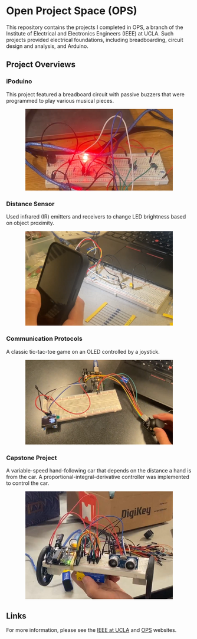 # Open Project Space (OPS)

This repository contains the projects I completed in OPS, a branch of the Institute of Electrical and Electronics Engineers (IEEE) at UCLA. Such projects provided electrical foundations, including breadboarding, circuit design and analysis, and Arduino.

## Project Overviews

### iPoduino

This project featured a breadboard circuit with passive buzzers that were programmed to play various musical pieces.

<p align="center">
  <img src="https://github.com/chen4578/Open-Project-Space-OPS-/blob/ecdce233bbb0ff3a687570c225fd4704addc70f3/assets/Screenshot%202025-09-29%20165255.png?raw=true" width="400">
</p>

### Distance Sensor

Used infrared (IR) emitters and receivers to change LED brightness based on object proximity.

<p align="center">
  <img src="https://github.com/chen4578/Open-Project-Space-OPS-/blob/8cfc5682c2b040df881a5afd5e2e170e5e6a5875/assets/Screenshot%202025-09-29%20171943.png" width="400">
</p>

### Communication Protocols

A classic tic-tac-toe game on an OLED controlled by a joystick.

<p align="center">
  <img src="https://github.com/chen4578/Open-Project-Space-OPS-/blob/5f19d0a88cff6dcbe3946895afc467430ad89059/assets/Screenshot%202025-09-29%20171006.png" width="400">
</p>

### Capstone Project

A variable-speed hand-following car that depends on the distance a hand is from the car. A proportional-integral-derivative controller was implemented to control the car.

<p align="center">
  <img src="https://github.com/chen4578/Open-Project-Space-OPS-/blob/6ba73d6f4822609155b4e7e2491fa6f54ee778c1/assets/Screenshot%202025-09-29%20173506.png" width="400">
</p>

## Links

For more information, please see the [IEEE at UCLA](https://www.ieeebruins.com/projects) and [OPS](https://openproject.space/projects/) websites.
